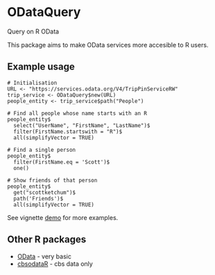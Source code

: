 # ODataQuery
Query on R OData

This package aims to make OData services more accesible to R users.

## Example usage

```{R}
# Initialisation
URL <- "https://services.odata.org/V4/TripPinServiceRW"
trip_service <- ODataQuery$new(URL)
people_entity <- trip_service$path("People")

# Find all people whose name starts with an R
people_entity$
  select("UserName", "FirstName", "LastName")$
  filter(FirstName.startswith = "R")$
  all(simplifyVector = TRUE)

# Find a single person
people_entity$
  filter(FirstName.eq = 'Scott')$
  one()

# Show friends of that person
people_entity$
  get("scottketchum")$
  path('Friends')$
  all(simplifyVector = TRUE)
```

See vignette [demo](vignettes/demo.Rmd) for more examples.

## Other R packages

- [OData](https://cran.r-project.org/web/packages/OData/) - very basic
- [cbsodataR](https://cran.r-project.org/web/packages/cbsodataR/) - cbs data only
